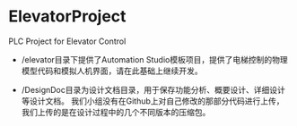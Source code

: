 # ElevatorProject
PLC Project for Elevator Control  

* /elevator目录下提供了Automation Studio模板项目，提供了电梯控制的物理模型代码和模拟人机界面，请在此基础上继续开发。

* /DesignDoc目录为设计文档目录，用于保存功能分析、概要设计、详细设计等设计文档。
我们小组没有在Github上对自己修改的那部分代码进行上传，我们上传的是在设计过程中的几个不同版本的压缩包。
